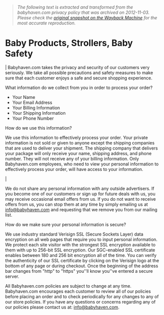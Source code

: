 > *The following text is extracted and transformed from the babyhaven.com privacy policy that was archived on 2012-11-03. Please check the [original snapshot on the Wayback Machine](https://web.archive.org/web/20121103231909id_/http%3A//www.babyhaven.com/site/content.aspx%3Fsection%3Dprivacy) for the most accurate reproduction.*

# Baby Products, Strollers, Baby Safety

|  Babyhaven.com takes the privacy and security of our customers very seriously. We take all possible precautions and safety measures to make sure that each customer enjoys a safe and secure shopping experience. 

What information do we collect from you in order to process your order?

  * Your Name
  * Your Email Address
  * Your Billing Information
  * Your Shipping Information
  * Your Phone Number

How do we use this information?

We use this information to effectively process your order. Your private information is not sold or given to anyone except the shipping companies that are used to deliver your shipment. The shipping company that delivers your package will only receive your name, shipping address, and phone number. They will not receive any of your billing information. Only Babyhaven.com employees, who need to view your personal information to effectively process your order, will have access to your information. 

| 

We do not share any personal information with any outside advertisers. If you become one of our customers or sign up for future deals with us, you may receive occasional email offers from us. If you do not want to receive offers from us, you can stop them at any time by simply emailing us at [info@babyhaven.com](mailto:info@babyhaven.com) and requesting that we remove you from our mailing list. 

How do we make sure your personal information is secure?

We use industry standard Verisign SSL (Secure Sockets Layer) data encryption on all web pages that require you to input personal information. We protect each site visitor with the strongest SSL encryption available to them with up to 256-bit SSL encryption. Our SGC-enabled SSL certificate enables between 180 and 256 bit encryption all of the time. You can verify the authenticity of our SSL certificate by clicking on the Verisign logo at the bottom of any page or during checkout. Once the beginning of the address bar changes from "http" to "https" you''ll know you''ve entered a secure server. 

All Babyhaven.com policies are subject to change at any time. Babyhaven.com encourages each customer to review all of our policies before placing an order and to check periodically for any changes to any of our store policies. If you have any questions or concerns regarding any of our policies please contact us at: [info@babyhaven.com](mailto:info@babyhaven.com). 
